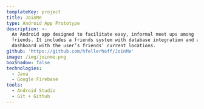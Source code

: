 ```yaml
---
templateKey: project
title: JoinMe
type: Android App Prototype
description: >-
  An Android app designed to facilitate easy, informal meet ups among
  friends. It includes a friends system with database integration and a clear
  dashboard with the user’s friends’ current locations.
github: 'https://github.com/hfellerhoff/JoinMe'
image: /img/joinme.png
boxShadow: false
technologies:
  - Java
  - Google Firebase
tools:
  - Android Studio
  - Git + Github
---
```

